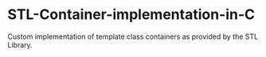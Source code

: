 # STL-Container-implementation-in-C
Custom implementation of template class containers as provided by the STL Library.
